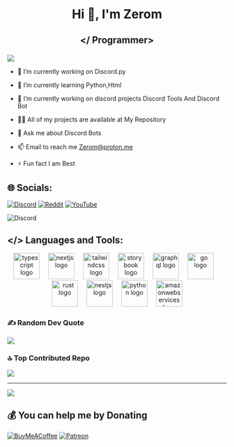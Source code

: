# <p align="center"> Hi 👋, I'm Zerom</div>


###


 ## <p align="center"> </ Programmer>
![](https://github-profile-trophy.vercel.app/?username=Zerom-UX&theme=radical&no-frame=false&no-bg=true&margin-w=4)

- 🔭 I’m currently working on Discord.py

- 🌱 I’m currently learning Python,Html

- 🤝 I’m currently working on discord projects Discord Tools And Discord Bot

- 👨‍💻 All of my projects are available at My Repository

- 💬 Ask me about Discord Bots

- 📫 Email to reach me Zerom@proton.me

- ⚡ Fun fact I am Best

## 🌐 Socials:
[![Discord](https://img.shields.io/badge/Discord-%237289DA.svg?logo=discord&logoColor=white)](https://discord.gg/https://discord.gg/pZYS8KDSV5) [![Reddit](https://img.shields.io/badge/Reddit-%23FF4500.svg?logo=Reddit&logoColor=white)](https://reddit.com/user/ZionistFucker5000) [![YouTube](https://img.shields.io/badge/YouTube-%23FF0000.svg?logo=YouTube&logoColor=white)](https://www.youtube.com/@Zerom-UX) 


 ![Discord](https://i.postimg.cc/NjMp5tRz/Screenshot-from-2025-10-30-23-58-18.png)
 
 ## </> Languages and Tools:                                                                           
<div align="center">
  <img src="https://skillicons.dev/icons?i=ts" height="60" alt="typescript logo"  />
  <img width="12" />
  <img src="https://skillicons.dev/icons?i=nextjs" height="60" alt="nextjs logo"  />
  <img width="12" />
  <img src="https://skillicons.dev/icons?i=tailwind" height="60" alt="tailwindcss logo"  />
  <img width="12" />
  <img src="https://cdn.jsdelivr.net/gh/devicons/devicon/icons/storybook/storybook-original.svg" height="60" alt="storybook logo"  />
  <img width="12" />
  <img src="https://skillicons.dev/icons?i=graphql" height="60" alt="graphql logo"  />
  <img width="12" />
  <img src="https://skillicons.dev/icons?i=go" height="60" alt="go logo"  />
  <img width="12" />
  <img src="https://skillicons.dev/icons?i=rust" height="60" alt="rust logo"  />
  <img width="12" />
  <img src="https://skillicons.dev/icons?i=nestjs" height="60" alt="nestjs logo"  />
  <img width="12" />
  <img src="https://skillicons.dev/icons?i=py" height="60" alt="python logo"  />
  <img width="12" />
  <img src="https://skillicons.dev/icons?i=aws" height="60" alt="amazonwebservices logo"  />
</div>

### ✍️ Random Dev Quote
![](https://quotes-github-readme.vercel.app/api?type=horizontal&theme=radical)

### 🔝 Top Contributed Repo
![](https://github-contributor-stats.vercel.app/api?username=Zerom-UX&limit=5&theme=dark&combine_all_yearly_contributions=true)

---
[![](https://visitcount.itsvg.in/api?id=Zerom-UX&icon=0&color=0)](https://visitcount.itsvg.in)

## 💰 You can help me by Donating
  [![BuyMeACoffee](https://img.shields.io/badge/Buy%20Me%20a%20Coffee-ffdd00?style=for-the-badge&logo=buy-me-a-coffee&logoColor=black)](https://buymeacoffee.com/Zerom) [![Patreon](https://img.shields.io/badge/Patreon-F96854?style=for-the-badge&logo=patreon&logoColor=white)](https://patreon.com/Zerom) 
